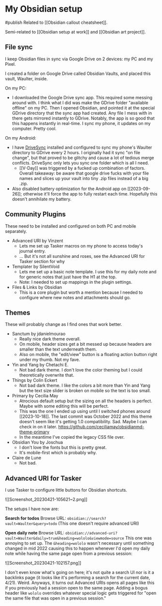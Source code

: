 # My Obsidian setup
#publish 
Related to [[Obsidian callout cheatsheet]].

Semi-related to [[Obsidian setup at work]] and [[Obsidian art project]].

## File sync
I keep Obsidian files in sync via Google Drive on 2 devices: my PC and my Pixel.

I created a folder on Google Drive called Obsidian Vaults, and placed this vault, Waulter, inside.

On my PC:
- I downloaded the Google Drive sync app. This required some messing around with. I think what I did was make the GDrive folder "available offline" on my PC. Then I opened Obsidian, and pointed it at the special GDrive directory that the sync app had created. Any file I mess with in there gets mirrored instantly to GDrive. Notably, the app is so good that this happens instantly in real-time. I sync my phone, it updates on my computer. Pretty cool.

On my Android:
- I have [DriveSync](https://play.google.com/store/apps/details?id=com.ttxapps.drivesync) installed and configured to sync my phone's Waulter directory to GDrive every 2 hours. I originally had it sync "on file change", but that proved to be glitchy and cause a lot of tedious merge conflicts. DriveSync only lets you sync one folder which is all I need.
	- [[V-Day]] was triggered by a fucked up combination of factors. Overall takeaway: be aware that google drive fucks with your file names and slices up your vault into tiny .zip files instead of a big .zip.
- Also disabled battery optimization for the Android app on [[2023-09-26]]; otherwise it'll force the app to fully restart each time. Hopefully this doesn't annihilate my battery.

## Community Plugins
These need to be installed and configured on both PC and mobile separately.
- Advanced URI by Vinzent
	- Lets me set up Tasker macros on my phone to access today's journal entry.
	- ... But it's not all sunshine and roses, see the Advanced URI for Tasker section for why
- Templater by SilentVoid
	- Lets me set up a basic note template. I use this for my daily note and for generic notes that just have the H1 at the top.
	- Note: I needed to set up mappings in the plugin settings.
- Files & Links by Obsidian
	- This is a core plugin but worth a mention because I needed to configure where new notes and attachments should go.

## Themes
These will probably change as I find ones that work better.
- Sanctum by jdanielmourao
	- Really nice dark theme overall.
	- On mobile, header sizes get a bit messed up because headers are smaller than the text underneath them.
	- Also on mobile, the "edit/view" button is a floating action button right under my thumb. Not my fave.
- Yin and Yang by Chetachi E.
	- Not bad dark theme. I don't love the color theming but I could theoretically overwrite that.
- Things by Colin Eckert
	- Not bad dark theme. I like the colors a bit more than Yin and Yang but the text size slider is broken on mobile so the text is too small.
- Primary by Cecilia May
	- Atrocious default setup but the sizing on all the headers is perfect. Maybe with some editing this will be perfect.
	- This was the one I ended up using until I switched phones around [[2023-10-18]]. The last commit was October 2022 and this theme doesn't seem like it's getting 1.0 compatibility. Sad. Maybe I can check in on it later. https://github.com/ceciliamay/obsidianmd-theme-primary
	- In the meantime I've copied the legacy CSS file over.
- Obsidian You by Joschua
	- I don't love the fonts but this is pretty great.
	- It's mobile-first which is probably why.
- Claire de Lune
	- Not bad.

## Advanced URI for Tasker
I use Tasker to configure little buttons for Obsidian shortcuts.

![[Screenshot_20230421-105621~2.png]]

The setups I have now are:

**Search for todos** Browse URL:
`obsidian://search?vault=Waulter&query=todo`
(This one doesn't require advanced URI)

**Open daily note** Browse URL: `obsidian://advanced-uri?vault=Waulter&daily=true&heading=wololo&viewmode=source`
This one was annoying to set up. The `&heading=wololo` wasn't necessary until something changed in mid 2022 causing this to happen whenever I'd open my daily note while having the same page open from a previous session:

![[Screenshot_20230421-102157.png]]

I don't even know what's going on here; it's not quite a search UI nor is it a backlinks page (it looks like it's performing a search for the current date, 4/21). Weird. Anyways, it turns out Advanced URIs opens all pages like this if you previously had a session open to the same page. Adding a bogus header like `wololo` overrides whatever special logic gets triggered for "open the same file that was open in a previous session."

